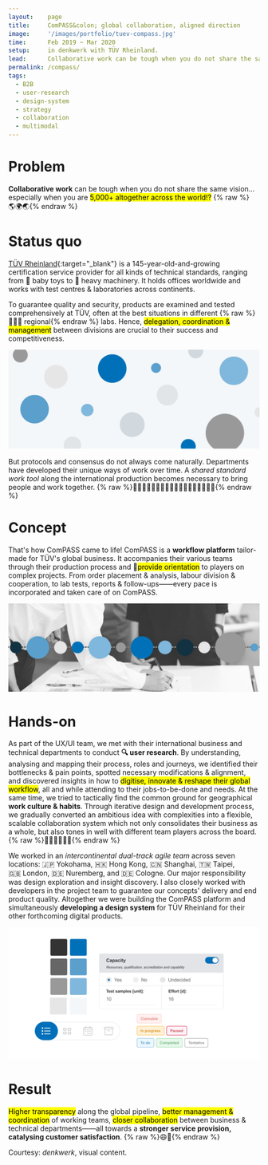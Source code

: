 ```yaml
---
layout:    page
title:     ComPASS&colon; global collaboration, aligned direction
image:     '/images/portfolio/tuev-compass.jpg'
time:      Feb 2019 ~ Mar 2020
setup:     in denkwerk with TÜV Rheinland.
lead:      Collaborative work can be tough when you do not share the same vision… especially when you are 5,000+ altogether across the world!?
permalink: /compass/
tags:
  - B2B
  - user-research
  - design-system
  - strategy
  - collaboration
  - multimodal
---
```


# Problem
**Collaborative work** can be tough when you do not share the same vision… especially when you are <mark>5,000+ altogether across the world!?</mark> {% raw %}<span style="display: inline-block">🌎🌍🌏</span>{% endraw %}

# Status quo
[TÜV Rheinland](https://www.tuv.com/){:target="_blank"} is a 145-year-old-and-growing certification service provider for all kinds of technical standards, ranging from 🧸 baby toys to 🚜 heavy machinery. It holds offices worldwide and works with test centres & laboratories across continents.

To guarantee quality and security, products are examined and tested comprehensively at TÜV, often at the best situations in different {% raw %}<span style="display: inline-block">👨🏻‍🔬 regional</span>{% endraw %} labs. Hence, <mark>delegation, coordination & management</mark> between divisions are crucial to their success and competitiveness.

![Scattered locations and unaligned workflow makes global coordination difficult](/images/portfolio/tuev-compass-globar-cowork.png)

But protocols and consensus do not always come naturally. Departments have developed their unique ways of work over time. A *shared standard work tool* along the international production becomes necessary to bring people and work together. {% raw %}<span style="display: inline-block">🙋🏾‍♀️🙋🏻‍♂️🙋🏼‍♀️🙋🏾‍♂️🙋🏻‍♀️🙋🏼‍♂️</span>{% endraw %}

# Concept
That's how ComPASS came to life! ComPASS is a **workflow platform** tailor-made for TÜV's global business. It accompanies their various teams through their production process and 🧭<mark>provide orientation</mark> to players on complex projects. From order placement & analysis, labour division & cooperation, to lab tests, reports & follow-ups——every pace is incorporated and taken care of on ComPASS.

![Scattered locations and unaligned workflow makes global coordination difficult](/images/portfolio/tuev-compass-alignment.png)

# Hands-on
As part of the UX/UI team, we met with their international business and technical departments to conduct **🔍 user research**. By understanding, analysing and mapping their process, roles and journeys, we identified their bottlenecks & pain points, spotted necessary modifications & alignment, and discovered insights in how to <mark>digitise, innovate & reshape their global workflow</mark>, all and while attending to their jobs-to-be-done and needs. At the same time, we tried to tactically find the common ground for geographical **work culture & habits**. Through iterative design and development process, we gradually converted an ambitious idea with complexities into a flexible, scalable collaboration system which not only consolidates their business as a whole, but also tones in well with different team players across the board. {% raw %}<span style="display: inline-block">⛹🏻‍♀️⛹🏽‍♂️</span>{% endraw %}

We worked in an *intercontinental dual-track agile team* across seven locations: 🇯🇵 Yokohama, 🇭🇰 Hong Kong, 🇨🇳 Shanghai, 🇹🇼 Taipei, 🇬🇧 London, 🇩🇪 Nuremberg, and 🇩🇪 Cologne. Our major responsibility was design exploration and insight discovery. I also closely worked with developers in the project team to guarantee our concepts' delivery and end product quality. Altogether we were building the ComPASS platform and simultaneously **developing a design system** for TÜV Rheinland for their other forthcoming digital products.

![Design system for TÜV Rheinland](/images/portfolio/tuev-compass-design-system.png)

# Result
<mark>Higher transparency</mark> along the global pipeline, <mark>better management & coordination</mark> of working teams, <mark>closer collaboration</mark> between business & technical departments——all towards a **stronger service provision, catalysing customer satisfaction**. {% raw %}<span style="display: inline-block">😄🧭</span>{% endraw %}

<div class="extras" markdown="1">
Courtesy: <i>denkwerk</i>, visual content.
</div>


<!--- Short description
***

To better administer business process and maintain higher transparency along the production pipeline across the globe, ComPASS platform innovates the internal coordination in TÜV Rheinland by bringing business and technical departments in closer collaboration, strengthening service competitiveness and catalysing customer satisfaction.
--->
